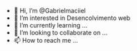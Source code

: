 - 👋 Hi, I’m @Gabrielmaciiel
- 👀 I’m interested in Desencolvimento web
- 🌱 I’m currently learning ...
- 💞️ I’m looking to collaborate on ...
- 📫 How to reach me ...

<!---
Gabrielmaciiel/Gabrielmaciiel is a ✨ special ✨ repository because its `README.md` (this file) appears on your GitHub profile.
You can click the Preview link to take a look at your changes.
--->
